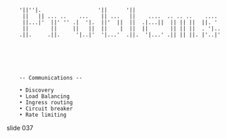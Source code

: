         '||''|.                  '||      '||
         ||   || ... ..    ...    || ...   ||    ....  .. .. ..    ....
         ||...|'  ||' '' .|  '|.  ||'  ||  ||  .|...||  || || ||  ||. '
         ||       ||     ||   ||  ||    |  ||  ||       || || ||  . '|..
        .||.     .||.     '|..|'  '|...'  .||.  '|...' .|| || ||. |'..|'






        -- Communications --

        • Discovery
        • Load Balancing
        • Ingress routing
        • Circuit breaker
        • Rate limiting

















































































slide 037
